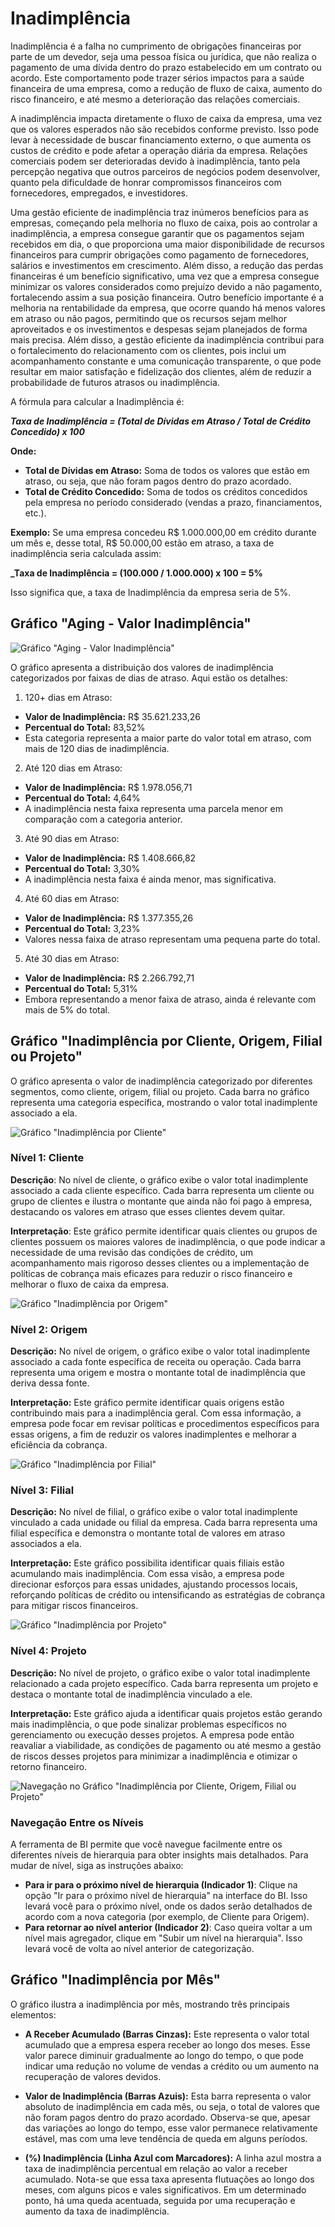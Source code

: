 # Inadimplência

Inadimplência é a falha no cumprimento de obrigações financeiras por parte de um devedor,
seja uma pessoa física ou jurídica, que não realiza o pagamento de uma dívida dentro do prazo
estabelecido em um contrato ou acordo. Este comportamento pode trazer sérios impactos para
a saúde financeira de uma empresa, como a redução de fluxo de caixa, aumento do risco
financeiro, e até mesmo a deterioração das relações comerciais.

A inadimplência impacta diretamente o fluxo de caixa da empresa, uma vez que os valores
esperados não são recebidos conforme previsto. Isso pode levar à necessidade de buscar
financiamento externo, o que aumenta os custos de crédito e pode afetar a operação diária da
empresa. Relações comerciais podem ser deterioradas devido à inadimplência, tanto pela percepção
negativa que outros parceiros de negócios podem desenvolver, quanto pela dificuldade de
honrar compromissos financeiros com fornecedores, empregados, e investidores.

Uma gestão eficiente de inadimplência traz inúmeros benefícios para as empresas, começando pela melhoria no fluxo de caixa, pois ao controlar a inadimplência, a empresa consegue garantir que os pagamentos sejam recebidos em dia, o que proporciona uma maior disponibilidade de recursos financeiros para cumprir obrigações como pagamento de fornecedores, salários e investimentos em crescimento. Além disso, a redução das perdas financeiras é um benefício significativo, uma vez que a empresa consegue minimizar os valores considerados como prejuízo devido a não pagamento, fortalecendo assim a sua posição financeira. Outro benefício importante é a melhoria na rentabilidade da empresa, que ocorre quando há menos valores em atraso ou não pagos, permitindo que os recursos sejam melhor aproveitados e os investimentos e despesas sejam planejados de forma mais precisa. Além disso, a gestão eficiente da inadimplência contribui para o fortalecimento do relacionamento com os clientes, pois inclui um acompanhamento constante e uma comunicação transparente, o que pode resultar em maior satisfação e fidelização dos clientes, além de reduzir a probabilidade de futuros atrasos ou inadimplência.

A fórmula para calcular a Inadimplência é:

**_Taxa de Inadimplência = (Total de Dívidas em Atraso / Total de Crédito Concedido) x 100_**

**Onde:**
- **Total de Dívidas em Atraso:** Soma de todos os valores que estão em atraso, ou seja, que não foram pagos dentro do prazo acordado.
- **Total de Crédito Concedido:** Soma de todos os créditos concedidos pela empresa no período considerado (vendas a prazo, financiamentos, etc.).

**Exemplo:**
Se uma empresa concedeu R$ 1.000.000,00 em crédito durante um mês e, desse total, R$ 50.000,00 estão em atraso, a taxa de inadimplência seria calculada assim:

**_Taxa de Inadimplência = (100.000 / 1.000.000) x 100 = 5%**

Isso significa que, a taxa de Inadimplência da empresa seria de 5%.

## Gráfico "Aging - Valor Inadimplência"

![Gráfico "Aging - Valor Inadimplência"](../../assets/aging_inadimplencia.png)

O gráfico apresenta a distribuição dos valores de inadimplência categorizados por faixas de dias de atraso. Aqui estão os detalhes:

01) 120+ dias em Atraso:
- **Valor de Inadimplência:** R$ 35.621.233,26
- **Percentual do Total:** 83,52%
- Esta categoria representa a maior parte do valor total em atraso, com mais de 120 dias de inadimplência.

02) Até 120 dias em Atraso:
- **Valor de Inadimplência:** R$ 1.978.056,71
- **Percentual do Total:** 4,64%
- A inadimplência nesta faixa representa uma parcela menor em comparação com a categoria anterior.

03) Até 90 dias em Atraso:
- **Valor de Inadimplência:** R$ 1.408.666,82
- **Percentual do Total:** 3,30%
- A inadimplência nesta faixa é ainda menor, mas significativa.

04) Até 60 dias em Atraso:
- **Valor de Inadimplência:** R$ 1.377.355,26
- **Percentual do Total:** 3,23%
- Valores nessa faixa de atraso representam uma pequena parte do total.

05) Até 30 dias em Atraso:
- **Valor de Inadimplência:** R$ 2.266.792,71
- **Percentual do Total:** 5,31%
- Embora representando a menor faixa de atraso, ainda é relevante com mais de 5% do total.

## Gráfico "Inadimplência por Cliente, Origem, Filial ou Projeto"

O gráfico apresenta o valor de inadimplência categorizado por diferentes segmentos, como cliente, origem, filial ou projeto. Cada barra no gráfico representa uma categoria específica, mostrando o valor total inadimplente associado a ela.

![Gráfico "Inadimplência por Cliente"](../../assets/valor_inadimplencia_cliente.png)

### Nível 1: Cliente
**Descrição**: No nível de cliente, o gráfico exibe o valor total inadimplente associado a cada cliente específico. Cada barra representa um cliente ou grupo de clientes e ilustra o montante que ainda não foi pago à empresa, destacando os valores em atraso que esses clientes devem quitar.

**Interpretação**: Este gráfico permite identificar quais clientes ou grupos de clientes possuem os maiores valores de inadimplência, o que pode indicar a necessidade de uma revisão das condições de crédito, um acompanhamento mais rigoroso desses clientes ou a implementação de políticas de cobrança mais eficazes para reduzir o risco financeiro e melhorar o fluxo de caixa da empresa.

![Gráfico "Inadimplência por Origem"](../../assets/valor_inadimplencia_origem.png)

### Nível 2: Origem
**Descrição:** No nível de origem, o gráfico exibe o valor total inadimplente associado a cada fonte específica de receita ou operação. Cada barra representa uma origem e mostra o montante total de inadimplência que deriva dessa fonte.

**Interpretação:** Este gráfico permite identificar quais origens estão contribuindo mais para a inadimplência geral. Com essa informação, a empresa pode focar em revisar políticas e procedimentos específicos para essas origens, a fim de reduzir os valores inadimplentes e melhorar a eficiência da cobrança.

![Gráfico "Inadimplência por Filial"](../../assets/valor_inadimplencia_filial.png)

### Nível 3: Filial
**Descrição:** No nível de filial, o gráfico exibe o valor total inadimplente vinculado a cada unidade ou filial da empresa. Cada barra representa uma filial específica e demonstra o montante total de valores em atraso associados a ela.

**Interpretação:** Este gráfico possibilita identificar quais filiais estão acumulando mais inadimplência. Com essa visão, a empresa pode direcionar esforços para essas unidades, ajustando processos locais, reforçando políticas de crédito ou intensificando as estratégias de cobrança para mitigar riscos financeiros.

![Gráfico "Inadimplência por Projeto"](../../assets/valor_inadimplencia_projeto.png)

### Nível 4: Projeto
**Descrição:** No nível de projeto, o gráfico exibe o valor total inadimplente relacionado a cada projeto específico. Cada barra representa um projeto e destaca o montante total de inadimplência vinculado a ele.

**Interpretação:** Este gráfico ajuda a identificar quais projetos estão gerando mais inadimplência, o que pode sinalizar problemas específicos no gerenciamento ou execução desses projetos. A empresa pode então reavaliar a viabilidade, as condições de pagamento ou até mesmo a gestão de riscos desses projetos para minimizar a inadimplência e otimizar o retorno financeiro.

![Navegação no Gráfico "Inadimplência por Cliente, Origem, Filial ou Projeto"](../../assets/explica_hierarquia_Inad.png)

### Navegação Entre os Níveis
A ferramenta de BI permite que você navegue facilmente entre os diferentes níveis de hierarquia para obter insights mais detalhados. Para mudar de nível, siga as instruções abaixo:

- **Para ir para o próximo nível de hierarquia (Indicador 1)**: Clique na opção "Ir para o próximo nível de hierarquia" na interface do BI. Isso levará você para o próximo nível, onde os dados serão detalhados de acordo com a nova categoria (por exemplo, de Cliente para Origem).
- **Para retornar ao nível anterior (Indicador 2)**: Caso queira voltar a um nível mais agregador, clique em "Subir um nível na hierarquia". Isso levará você de volta ao nível anterior de categorização.

## Gráfico "Inadimplência por Mês"

O gráfico ilustra a inadimplência por mês, mostrando três principais elementos:

- **A Receber Acumulado (Barras Cinzas):** Este representa o valor total acumulado que a empresa espera receber ao longo dos meses. Esse valor parece diminuir gradualmente ao longo do tempo, o que pode indicar uma redução no volume de vendas a crédito ou um aumento na recuperação de valores devidos.

- **Valor de Inadimplência (Barras Azuis):** Esta barra representa o valor absoluto de inadimplência em cada mês, ou seja, o total de valores que não foram pagos dentro do prazo acordado. Observa-se que, apesar das variações ao longo do tempo, esse valor permanece relativamente estável, mas com uma leve tendência de queda em alguns períodos.

- **(%) Inadimplência (Linha Azul com Marcadores):** A linha azul mostra a taxa de inadimplência percentual em relação ao valor a receber acumulado. Nota-se que essa taxa apresenta flutuações ao longo dos meses, com alguns picos e vales significativos. Em um determinado ponto, há uma queda acentuada, seguida por uma recuperação e aumento da taxa de inadimplência.


